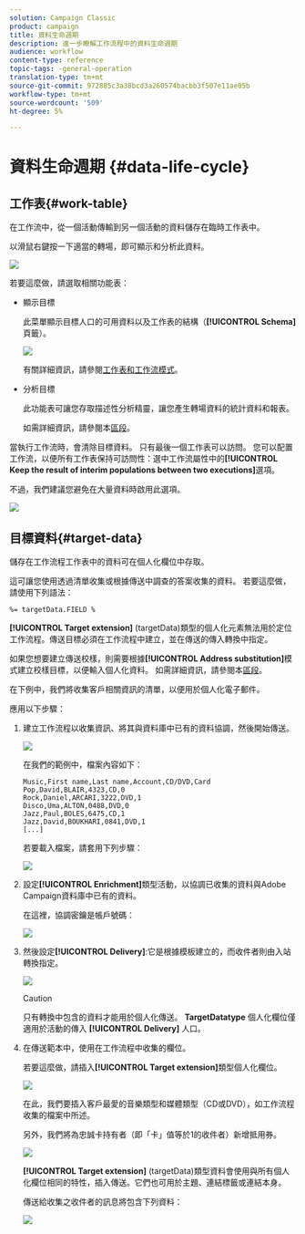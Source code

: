 ```yaml
---
solution: Campaign Classic
product: campaign
title: 資料生命週期
description: 進一步瞭解工作流程中的資料生命週期
audience: workflow
content-type: reference
topic-tags: -general-operation
translation-type: tm+mt
source-git-commit: 972885c3a38bcd3a260574bacbb3f507e11ae05b
workflow-type: tm+mt
source-wordcount: '509'
ht-degree: 5%

---
```



# 資料生命週期 {#data-life-cycle}

## 工作表{#work-table}

在工作流中，從一個活動傳輸到另一個活動的資料儲存在臨時工作表中。

以滑鼠右鍵按一下適當的轉場，即可顯示和分析此資料。

![](assets/wf-right-click-analyze.png)

若要這麼做，請選取相關功能表：

* 顯示目標

   此菜單顯示目標人口的可用資料以及工作表的結構（**[!UICONTROL Schema]**&#x200B;頁籤）。

   ![](assets/wf-right-click-display.png)

   有關詳細資訊，請參閱[工作表和工作流模式](../../workflow/using/monitoring-workflow-execution.md#worktables-and-workflow-schema)。

* 分析目標

   此功能表可讓您存取描述性分析精靈，讓您產生轉場資料的統計資料和報表。

   如需詳細資訊，請參閱本[區段](../../reporting/using/using-the-descriptive-analysis-wizard.md)。

當執行工作流時，會清除目標資料。 只有最後一個工作表可以訪問。 您可以配置工作流，以便所有工作表保持可訪問性：選中工作流屬性中的&#x200B;**[!UICONTROL Keep the result of interim populations between two executions]**&#x200B;選項。

不過，我們建議您避免在大量資料時啟用此選項。

![](assets/wf-purge-data-option.png)

## 目標資料{#target-data}

儲存在工作流程工作表中的資料可在個人化欄位中存取。

這可讓您使用透過清單收集或根據傳送中調查的答案收集的資料。 若要這麼做，請使用下列語法：

```
%= targetData.FIELD %
```

**[!UICONTROL Target extension]** (targetData)類型的個人化元素無法用於定位工作流程。傳送目標必須在工作流程中建立，並在傳送的傳入轉換中指定。

如果您想要建立傳送校樣，則需要根據&#x200B;**[!UICONTROL Address substitution]**&#x200B;模式建立校樣目標，以便輸入個人化資料。 如需詳細資訊，請參閱本[區段](../../delivery/using/steps-defining-the-target-population.md#using-address-substitution-in-proof)。

在下例中，我們將收集客戶相關資訊的清單，以便用於個人化電子郵件。

應用以下步驟：

1. 建立工作流程以收集資訊、將其與資料庫中已有的資料協調，然後開始傳送。

   ![](assets/wf-targetdata-sample-1.png)

   在我們的範例中，檔案內容如下：

   ```
   Music,First name,Last name,Account,CD/DVD,Card
   Pop,David,BLAIR,4323,CD,0
   Rock,Daniel,ARCARI,3222,DVD,1
   Disco,Uma,ALTON,0488,DVD,0
   Jazz,Paul,BOLES,6475,CD,1
   Jazz,David,BOUKHARI,0841,DVD,1
   [...]
   ```

   若要載入檔案，請套用下列步驟：

   ![](assets/wf-targetdata-sample-2.png)

1. 設定&#x200B;**[!UICONTROL Enrichment]**&#x200B;類型活動，以協調已收集的資料與Adobe Campaign資料庫中已有的資料。

   在這裡，協調密鑰是帳戶號碼：

   ![](assets/wf-targetdata-sample-3.png)

1. 然後設定&#x200B;**[!UICONTROL Delivery]**:它是根據模板建立的，而收件者則由入站轉換指定。

   ![](assets/wf-targetdata-sample-4.png)

   >[!CAUTION]
   >
   >只有轉換中包含的資料才能用於個人化傳送。 **TargetDatatype** 個人化欄位僅適用於活動的傳入 **[!UICONTROL Delivery]** 人口。

1. 在傳送範本中，使用在工作流程中收集的欄位。

   若要這麼做，請插入&#x200B;**[!UICONTROL Target extension]**&#x200B;類型個人化欄位。

   ![](assets/wf-targetdata-sample-5.png)

   在此，我們要插入客戶最愛的音樂類型和媒體類型（CD或DVD），如工作流程收集的檔案中所述。

   另外，我們將為忠誠卡持有者（即「卡」值等於1的收件者）新增抵用券。

   ![](assets/wf-targetdata-sample-6.png)

   **[!UICONTROL Target extension]** (targetData)類型資料會使用與所有個人化欄位相同的特性，插入傳送。它們也可用於主題、連結標籤或連結本身。

   傳送給收集之收件者的訊息將包含下列資料：

   ![](assets/wf-targetdata-sample-7.png)
